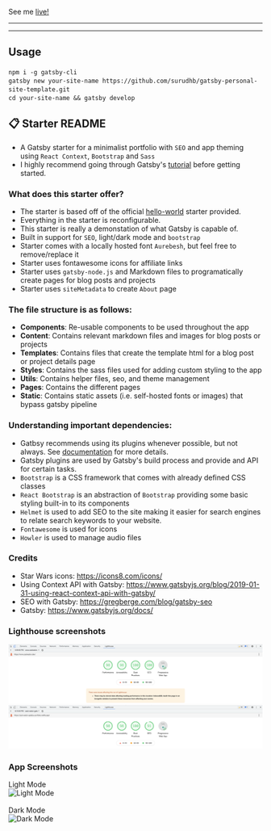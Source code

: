 See me [live!](zack-eaton-gatsby-portfolio.netlify.app/)

---

<!-- ### Badges of Honor

[![Website](https://img.shields.io/website-up-down-green-red/http/zackeaton.dev.svg)](https://zackeaton.dev/)
[![Uptime Robot](https://img.shields.io/uptimerobot/ratio/m781987043-24c5463b2c0e80a630682bd0.svg?style=flat)](https://zackeaton.dev/)
[![Last Commit](https://img.shields.io/github/last-commit/zackeaton/gatsby-personal-site-template.svg?style=flat)](https://zackeaton.dev/)
![Code Size](https://img.shields.io/github/languages/code-size/zackeaton/gatsby-personal-site-template)
![MIT License](https://img.shields.io/github/license/zackeaton/gatsby-personal-site-template)
 -->
---

## Usage

`npm i -g gatsby-cli`\
`gatsby new your-site-name https://github.com/surudhb/gatsby-personal-site-template.git`\
`cd your-site-name && gatsby develop`

## 📋 Starter README

- A Gatsby starter for a minimalist portfolio with `SEO` and app theming using `React Context`, `Bootstrap` and `Sass`
- I highly recommend going through Gatsby's [tutorial](https://www.gatsbyjs.org/tutorial/) before getting started.

### What does this starter offer?

- The starter is based off of the official [hello-world](https://github.com/gatsbyjs/gatsby-starter-hello-world) starter provided.
- Everything in the starter is reconfigurable.
- This starter is really a demonstation of what Gatsby is capable of.
- Built in support for `SEO`, light/dark mode and `bootstrap`
- Starter comes with a locally hosted font `Aurebesh`, but feel free to remove/replace it
- Starter uses fontawesome icons for affiliate links
- Starter uses `gatsby-node.js` and Markdown files to programatically create pages for blog posts and projects
- Starter uses `siteMetadata` to create `About` page

### The file structure is as follows:

- **Components**: Re-usable components to be used throughout the app
- **Content**: Contains relevant markdown files and images for blog posts or projects
- **Templates**: Contains files that create the template html for a blog post or project details page
- **Styles**: Contains the sass files used for adding custom styling to the app
- **Utils**: Contains helper files, seo, and theme management
- **Pages**: Contains the different pages
- **Static**: Contains static assets (i.e. self-hosted fonts or images) that bypass gatsby pipeline

### Understanding important dependencies:

- Gatbsy recommends using its plugins whenever possible, but not always. See [documentation](https://www.gatsbyjs.org/docs/plugins/) for more details.
- Gatsby plugins are used by Gatsby's build process and provide and API for certain tasks.
- `Bootstrap` is a CSS framework that comes with already defined CSS classes
- `React Bootstrap` is an abstraction of `Bootstrap` providing some basic styling built-in to its components
- `Helmet` is used to add SEO to the site making it easier for search engines to relate search keywords to your website.
- `Fontawesome` is used for icons
- `Howler` is used to manage audio files

### Credits

- Star Wars icons: https://icons8.com/icons/
- Using Context API with Gatsby: https://www.gatsbyjs.org/blog/2019-01-31-using-react-context-api-with-gatsby/
- SEO with Gatsby: https://gregberge.com/blog/gatsby-seo
- Gatsby: https://www.gatsbyjs.org/docs/

### Lighthouse screenshots

![Test 1](./assets/test-1.png)
![Test 2](./assets/test-2.png)

### App Screenshots

Light Mode\
<img src="./assets/light-mode.png" alt="Light Mode" width="700">
<br><br>
Dark Mode\
<img src="./assets/dark-mode.png" alt="Dark Mode" width="700">
